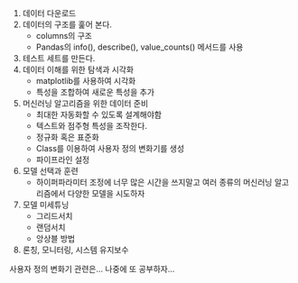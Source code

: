 1. 데이터 다운로드
2. 데이터의 구조를 훑어 본다.
   * columns의 구조
   * Pandas의 info(), describe(), value_counts() 메서드를 사용
3. 테스트 세트를 만든다.
4. 데이터 이해를 위한 탐색과 시각화
   * matplotlib를 사용하여 시각화
   * 특성을 조합하여 새로운 특성을 추가
5. 머신러닝 알고리즘을 위한 데이터 준비
   * 최대한 자동화할 수 있도록 설계해야함
   * 텍스트와 점주형 특성을 조작한다.
   * 정규화 혹은 표준화
   * Class를 이용하여 사용자 정의 변화기를 생성
   * 파이프라인 설정
6. 모델 선택과 훈련
   * 하이퍼파라미터 조정에 너무 많은 시간을 쓰지말고 여러 종류의 머신러닝 알고리즘에서 다양한 모델을 시도하자
7. 모델 미세튜닝
    * 그리드서치
    * 랜덤서치
    * 앙상블 방법
8. 론칭, 모니터링, 시스템 유지보수


사용자 정의 변화기 관련은... 나중에 또 공부하자...